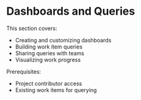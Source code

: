 # Dashboards and Queries

This section covers:
- Creating and customizing dashboards
- Building work item queries
- Sharing queries with teams
- Visualizing work progress

Prerequisites:
- Project contributor access
- Existing work items for querying
